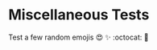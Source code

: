 # Miscellaneous Tests

Test a few random emojis :heart_eyes: :sparkles: :octocat: :large_blue_circle:



